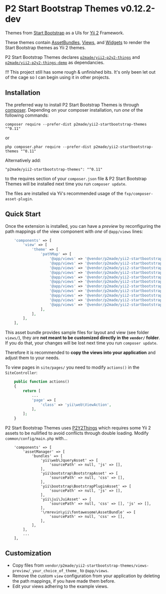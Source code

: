 P2 Start Bootstrap Themes v0.12.2-dev
=========================

Themes from [Start Bootstrap](https://startbootstrap.com) as a UIs for [Yii 2](http://www.yiiframework.com/) Framework.

These themes contain [AssetBundles](http://www.yiiframework.com/doc-2.0/guide-structure-assets.html),  [Views](http://www.yiiframework.com/doc-2.0/guide-structure-views.html), and [Widgets](http://www.yiiframework.com/doc-2.0/guide-structure-widgets.html) to render the Start Bootstrap themes as Yii 2 themes.

P2 Start Bootstrap Themes declares [`p2made/yii2-p2y2-things`](https://github.com/p2made/yii2-p2y2-things) and [`p2made/yii2-p2y2-things-demo`](https://github.com/p2made/yii2-p2y2-things-demo) as dependancies.

*!!!* This project still has some rough & unfinished bits. It's only been let out of the cage so I can begin using it in other projects.

Installation
------------

The preferred way to install P2 Start Bootstrap Themes is through [composer](http://getcomposer.org/download/).
Depending on your composer installation, run *one* of the following commands:

```
composer require --prefer-dist p2made/yii2-startbootstrap-themes "^0.11"
```

or

```
php composer.phar require --prefer-dist p2made/yii2-startbootstrap-themes "^0.11"
```

Alternatively add:

```
"p2made/yii2-startbootstrap-themes": "^0.11"
```

to the requires section of your `composer.json` file & P2 Start Bootstrap Themes will be installed next time you run `composer update`.

The files are installed via Yii's recommended usage of the `fxp/composer-asset-plugin`.

Quick Start
-----------

Once the extension is installed, you can have a *preview* by reconfiguring the path mappings of the view component with *one* of `@app/views` lines:

```php
	'components' => [
		'view' => [
			'theme' => [
				'pathMap' => [
					'@app/views' => '@vendor/p2made/yii2-startbootstrap-themes/views/agency',
					'@app/views' => '@vendor/p2made/yii2-startbootstrap-themes/views/business-casual',
					'@app/views' => '@vendor/p2made/yii2-startbootstrap-themes/views/business-frontpage',
					'@app/views' => '@vendor/p2made/yii2-startbootstrap-themes/views/creative',
					'@app/views' => '@vendor/p2made/yii2-startbootstrap-themes/views/freelancer',
					'@app/views' => '@vendor/p2made/yii2-startbootstrap-themes/views/grayscale',
					'@app/views' => '@vendor/p2made/yii2-startbootstrap-themes/views/heroic-features',
					'@app/views' => '@vendor/p2made/yii2-startbootstrap-themes/views/landing-page',
					'@app/views' => '@vendor/p2made/yii2-startbootstrap-themes/views/modern-business',
					'@app/views' => '@vendor/p2made/yii2-startbootstrap-themes/views/new-age',
					'@app/views' => '@vendor/p2made/yii2-startbootstrap-themes/views/one-page-wonder',
				],
			],
		],
	],
```

This asset bundle provides sample files for layout and view (see folder `views/`), they are **not meant to be customized directly in the `vendor/` folder**. If you do that, your changes will be lost next time you run `composer update`.

Therefore it is recommended to **copy the views into your application** and adjust them to your needs.

To view pages in `site/pages/` you need to modify `actions()` in the `SiteController`:

```php
	public function actions()
	{
		return [
			...
			'page' => [
				'class' => 'yii\web\ViewAction',
			],
		];
	}
```

P2 Start Bootstrap Themes uses [P2Y2Things](https://github.com/p2made/yii2-p2y2-things) which requires some Yii 2 assets to be nullified to avoid conflicts through double loading. Modify `common/config/main.php` with...

```
	'components' => [
		'assetManager' => [
			'bundles' => [
				'yii\web\JqueryAsset' => [
					'sourcePath' => null, 'js' => [],
				],
				'yii\bootstrap\BootstrapAsset' => [
					'sourcePath' => null, 'css' => [],
				],
				'yii\bootstrap\BootstrapPluginAsset' => [
					'sourcePath' => null, 'js' => [],
				],
				'yii\jui\JuiAsset' => [
					'sourcePath' => null, 'css' => [], 'js' => [],
				],
				'\rmrevin\yii\fontawesome\AssetBundle' => [
					'sourcePath' => null, 'css' => [],
				],
			],
		],
		...
	],
```

Customization
-------------

- Copy files from `vendor/p2made/yii2-startbootstrap-themes/views-preview/_your_choice_of_theme_` to `@app/views`.
- Remove the custom `view` configuration from your application by deleting the path mappings, if you have made them before.
- Edit your views adhering to the example views.

